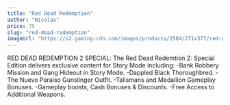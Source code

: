 ```yaml
---
title: "Red Dead Redemption"
author: "Nicolas"
price: 75
slug: "red-dead-redemption"
imageUrl: "https://s2.gaming-cdn.com/images/products/2584/271x377/red-dead-redemption-2-special-edition-cover.jpg"
---
```


RED DEAD REDEMPTION 2 SPECIAL:
The Red Dead Redemtion 2: Special Edition delivers exclusive content for Story Mode including:
-Bank Robbery Mission and Gang Hideout in Story Mode.
-Dappled Black Thoroughbred.
-The Nuevo Paraiso Gunslinger Outfit.
-Talismans and Medallion Gameplay Bonuses.
-Gameplay boosts, Cash Bonuses & Discounts.
-Free Access to Additional Weapons.
